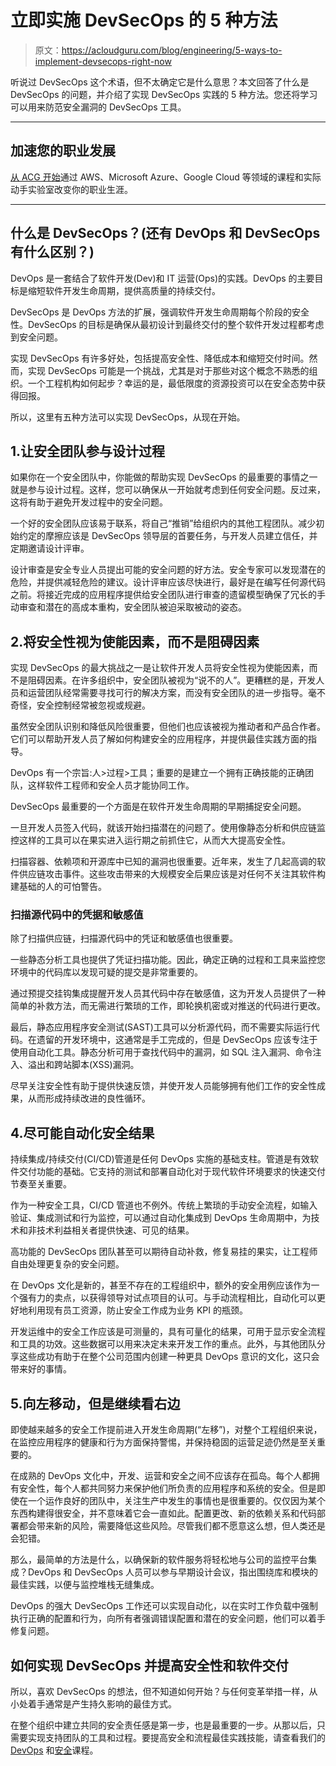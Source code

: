 # 立即实施 DevSecOps 的 5 种方法

> 原文：<https://acloudguru.com/blog/engineering/5-ways-to-implement-devsecops-right-now>

听说过 DevSecOps 这个术语，但不太确定它是什么意思？本文回答了什么是 DevSecOps 的问题，并介绍了实现 DevSecOps 实践的 5 种方法。您还将学习可以用来防范安全漏洞的 DevSecOps 工具。

* * *

## 加速您的职业发展

[从 ACG 开始](https://acloudguru.com/pricing)通过 AWS、Microsoft Azure、Google Cloud 等领域的课程和实际动手实验室改变你的职业生涯。

* * *

## 什么是 DevSecOps？(还有 DevOps 和 DevSecOps 有什么区别？)

DevOps 是一套结合了软件开发(Dev)和 IT 运营(Ops)的实践。DevOps 的主要目标是缩短软件开发生命周期，提供高质量的持续交付。

DevSecOps 是 DevOps 方法的扩展，强调软件开发生命周期每个阶段的安全性。DevSecOps 的目标是确保从最初设计到最终交付的整个软件开发过程都考虑到安全问题。

实现 DevSecOps 有许多好处，包括提高安全性、降低成本和缩短交付时间。然而，实现 DevSecOps 可能是一个挑战，尤其是对于那些对这个概念不熟悉的组织。一个工程机构如何起步？幸运的是，最低限度的资源投资可以在安全态势中获得回报。

所以，这里有五种方法可以实现 DevSecOps，从现在开始。

## 1.让安全团队参与设计过程

如果你在一个安全团队中，你能做的帮助实现 DevSecOps 的最重要的事情之一就是参与设计过程。这样，您可以确保从一开始就考虑到任何安全问题。反过来，这将有助于避免开发过程中的安全问题。

一个好的安全团队应该易于联系，将自己“推销”给组织内的其他工程团队。减少初始约定的摩擦应该是 DevSecOps 领导层的首要任务，与开发人员建立信任，并定期邀请设计评审。

设计审查是安全专业人员提出可能的安全问题的好方法。安全专家可以发现潜在的危险，并提供减轻危险的建议。设计评审应该尽快进行，最好是在编写任何源代码之前。将接近完成的应用程序提供给安全团队进行审查的遗留模型确保了冗长的手动审查和潜在的高成本重构，安全团队被迫采取被动的姿态。

## 2.将安全性视为使能因素，而不是阻碍因素

实现 DevSecOps 的最大挑战之一是让软件开发人员将安全性视为使能因素，而不是阻碍因素。在许多组织中，安全团队被视为“说不的人”。更糟糕的是，开发人员和运营团队经常需要寻找可行的解决方案，而没有安全团队的进一步指导。毫不奇怪，安全控制经常被忽视或规避。

虽然安全团队识别和降低风险很重要，但他们也应该被视为推动者和产品合作者。它们可以帮助开发人员了解如何构建安全的应用程序，并提供最佳实践方面的指导。

DevOps 有一个宗旨:人>过程>工具；重要的是建立一个拥有正确技能的正确团队，这样软件工程师和安全人员才能协同工作。

DevSecOps 最重要的一个方面是在软件开发生命周期的早期捕捉安全问题。

一旦开发人员签入代码，就该开始扫描潜在的问题了。使用像静态分析和供应链监控这样的工具可以在果实进入运行期之前抓住它，从而大大提高安全性。

扫描容器、依赖项和开源库中已知的漏洞也很重要。近年来，发生了几起高调的软件供应链攻击事件。这些攻击带来的大规模安全后果应该是对任何不关注其软件构建基础的人的可怕警告。

### 扫描源代码中的凭据和敏感值

除了扫描供应链，扫描源代码中的凭证和敏感值也很重要。

一些静态分析工具也提供了凭证扫描功能。因此，确定正确的过程和工具来监控您环境中的代码库以发现可疑的提交是非常重要的。

通过预提交挂钩集成提醒开发人员其代码中存在敏感值，这为开发人员提供了一种简单的补救方法，而无需进行繁琐的工作，即轮换机密或对推送的代码进行更改。

最后，静态应用程序安全测试(SAST)工具可以分析源代码，而不需要实际运行代码。在遗留的开发环境中，这通常是手工完成的，但是 DevSecOps 应该专注于使用自动化工具。静态分析可用于查找代码中的漏洞，如 SQL 注入漏洞、命令注入、溢出和跨站脚本(XSS)漏洞。

尽早关注安全性有助于提供快速反馈，并使开发人员能够拥有他们工作的安全性成果，从而形成持续改进的良性循环。

## 4.尽可能自动化安全结果

持续集成/持续交付(CI/CD)管道是任何 DevOps 实施的基础支柱。管道是有效软件交付功能的基础。它支持的测试和部署自动化对于现代软件环境要求的快速交付节奏至关重要。

作为一种安全工具，CI/CD 管道也不例外。传统上繁琐的手动安全流程，如输入验证、集成测试和行为监控，可以通过自动化集成到 DevOps 生命周期中，为技术和非技术利益相关者提供快速、可见的结果。

高功能的 DevSecOps 团队甚至可以期待自动补救，修复易挂的果实，让工程师自由处理更复杂的安全问题。

在 DevOps 文化是新的，甚至不存在的工程组织中，额外的安全用例应该作为一个强有力的卖点，以获得领导对试点项目的认可。与手动流程相比，自动化可以更好地利用现有员工资源，防止安全工作成为业务 KPI 的瓶颈。

开发运维中的安全工作应该是可测量的，具有可量化的结果，可用于显示安全流程和工具的功效。这些数据可以用来决定未来开发工作的重点。此外，与其他团队分享这些成功有助于在整个公司范围内创建一种更具 DevOps 意识的文化，这只会带来好的事情。

## 5.向左移动，但是继续看右边

即使越来越多的安全工作提前进入开发生命周期(“左移”)，对整个工程组织来说，在监控应用程序的健康和行为方面保持警惕，并保持稳固的运营足迹仍然是至关重要的。

在成熟的 DevOps 文化中，开发、运营和安全之间不应该存在孤岛。每个人都拥有安全性，每个人都共同努力来保护他们所负责的应用程序和系统的安全。但是即使在一个运作良好的团队中，关注生产中发生的事情也是很重要的。仅仅因为某个东西构建得很安全，并不意味着它会一直如此。配置更改、新的依赖关系和代码部署都会带来新的风险，需要降低这些风险。尽管我们都不愿意这么想，但人类还是会犯错。

那么，最简单的方法是什么，以确保新的软件服务将轻松地与公司的监控平台集成？DevOps 和 DevSecOps 人员可以参与早期设计会议，指出围绕库和模块的最佳实践，以便与监控堆栈无缝集成。

DevOps 的强大 DevSecOps 工作还可以实现自动化，以在实时工作负载中强制执行正确的配置和行为，向所有者强调错误配置和潜在的安全问题，他们可以着手修复问题。

## 如何实现 DevSecOps 并提高安全性和软件交付

所以，喜欢 DevSecOps 的想法，但不知道如何开始？与任何变革举措一样，从小处着手通常是产生持久影响的最佳方式。

在整个组织中建立共同的安全责任感是第一步，也是最重要的一步。从那以后，只需要实现支持团队的工具和过程。要提高安全和流程最佳实践技能，请查看我们的 [DevOps](https://acloudguru.com/training-library/devops-training) 和[安全](https://acloudguru.com/training-library/security-training)课程。